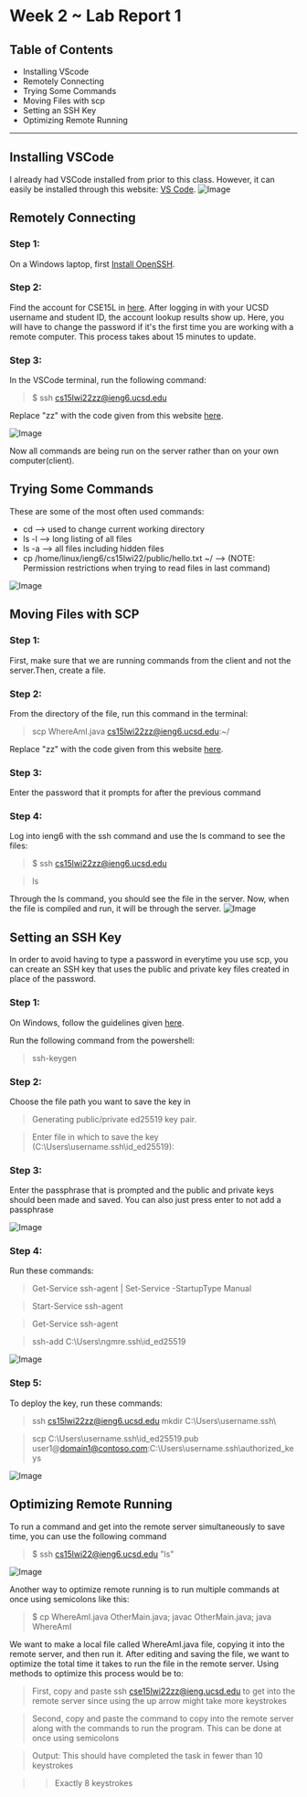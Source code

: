 # **Week 2 ~ Lab Report 1**
## Table of Contents
* Installing VScode
* Remotely Connecting
* Trying Some Commands
* Moving Files with scp
* Setting an SSH Key
* Optimizing Remote Running

---

## Installing VSCode
I already had VSCode installed from prior to this class. However, it can easily be installed through this website: [VS Code](https://code.visualstudio.com/).
![Image](screenshot_of_vscode.png)

## Remotely Connecting
### Step 1:
On a Windows laptop, first [Install OpenSSH](https://docs.microsoft.com/en-us/windows-server/administration/openssh/openssh_install_firstuse).
### Step 2:
Find the account for CSE15L in [here](https://sdacs.ucsd.edu/~icc/index.php).
After logging in with your UCSD username and student ID, the account lookup results show up.
Here, you will have to change the password if it's the first time you are working with 
a remote computer. This process takes about 15 minutes to update.
### Step 3:
In the VSCode terminal, run the following command:
> $ ssh cs15lwi22zz@ieng6.ucsd.edu 

Replace "zz" with the code given from this website [here](https://sdacs.ucsd.edu/~icc/index.php).

![Image](screenshot_part3_p2.png)

Now all commands are being run on the server rather than on your own computer(client).
## Trying Some Commands
These are some of the most often used commands:
* cd --> used to change current working directory
* ls -l --> long listing of all files
* ls -a --> all files including hidden files
* cp /home/linux/ieng6/cs15lwi22/public/hello.txt ~/ --> (NOTE: Permission restrictions when trying to read files in last command)

![Image](screenshot_part4_commands.png)

## Moving Files with SCP
### Step 1:
First, make sure that we are running commands from the client and not the server.Then, create a file. 
### Step 2:
From the directory of the file, run this command in the terminal:
> scp WhereAmI.java cs15lwi22zz@ieng6.ucsd.edu:~/

Replace "zz" with the code given from this website [here](https://sdacs.ucsd.edu/~icc/index.php).

### Step 3: 
Enter the password that it prompts for after the previous command

### Step 4:
Log into ieng6 with the ssh command and use the ls command to see the files:
> $ ssh cs15lwi22zz@ieng6.ucsd.edu 

> ls

Through the ls command, you should see the file in the server. Now, when the file is compiled and run, it will be through the server.
![Image](screenshot_part5_WhereAmI.png)

## Setting an SSH Key
In order to avoid having to type a password in everytime you use scp, you can create an SSH key that uses the public and private key files created in place of the password.
### Step 1:
On Windows, follow the guidelines given [here](https://docs.microsoft.com/en-us/windows-server/administration/openssh/openssh_keymanagement#user-key-generation).

Run the following command from the powershell:
> ssh-keygen


### Step 2:
Choose the file path you want to save the key in
> Generating public/private ed25519 key pair.

> Enter file in which to save the key (C:\Users\username\.ssh\id_ed25519):


### Step 3: 
Enter the passphrase that is prompted and the public and private keys should been made and saved.
You can also just press enter to not add a passphrase

![Image](usepic1.PNG)

### Step 4:
Run these commands:
> Get-Service ssh-agent | Set-Service -StartupType Manual

> Start-Service ssh-agent

> Get-Service ssh-agent

> ssh-add  C:\Users\ngmre\.ssh\id_ed25519

![Image](usepic4.PNG)


### Step 5:
To deploy the key, run these commands:
> ssh cs15lwi22zz@ieng6.ucsd.edu mkdir C:\Users\username\.ssh\


>scp C:\Users\username\.ssh\id_ed25519.pub user1@domain1@contoso.com:C:\Users\username\.ssh\authorized_keys


![Image](usepic2.PNG)


## Optimizing Remote Running
To run a command and get into the remote server simultaneously to save time, you can use the following command
> $ ssh cs15lwi22@ieng6.ucsd.edu "ls"

![Image](optimize_pic1.PNG)

Another way to optimize remote running is to run multiple commands at once using semicolons like this:
> $ cp WhereAmI.java OtherMain.java; javac OtherMain.java; java WhereAmI

We want to make a local file called WhereAmI.java file, copying it into the remote server, and then run it. After editing and saving the file, we want to optimize the total time it takes to run the file in the remote server. Using methods to optimize this process would be to: 
> First, copy and paste ssh cse15lwi22zz@ieng.ucsd.edu to get into the remote server since using the up arrow might take more keystrokes

> Second, copy and paste the command to copy into the remote server along with the commands to run the program. This can be done at once using semicolons

> Output: This should have completed the task in fewer than 10 keystrokes

>> Exactly 8 keystrokes









